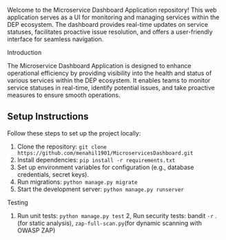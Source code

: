 Welcome to the Microservice Dashboard Application repository! This web application serves as a UI for monitoring and managing services within the DEP ecosystem. The dashboard provides real-time updates on service statuses, facilitates proactive issue resolution, and offers a user-friendly interface for seamless navigation.


Introduction

The Microservice Dashboard Application is designed to enhance operational efficiency by providing visibility into the health and status of various services within the DEP ecosystem. It enables teams to monitor service statuses in real-time, identify potential issues, and take proactive measures to ensure smooth operations.


## Setup Instructions

Follow these steps to set up the project locally:

1. Clone the repository: ```git clone https://github.com/menahil1901/MicroservicesDashboard.git```
2. Install dependencies: ```pip install -r requirements.txt```
3. Set up environment variables for configuration (e.g., database credentials, secret keys).
4. Run migrations: ```python manage.py migrate```
5. Start the development server: ```python manage.py runserver```

Testing

1. Run unit tests: ```python manage.py test```
2, Run security tests: bandit ```-r``` . (for static analysis), ```zap-full-scan.py```(for dynamic scanning with OWASP ZAP)
